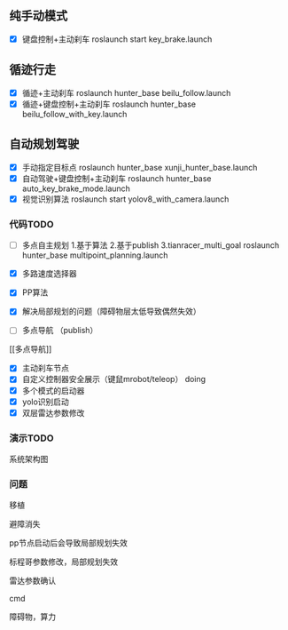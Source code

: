 ## 纯手动模式

- [x] 键盘控制+主动刹车 roslaunch start key_brake.launch

## 循迹行走

- [x] 循迹+主动刹车 roslaunch hunter_base beilu_follow.launch
- [x] 循迹+键盘控制+主动刹车 roslaunch hunter_base beilu_follow_with_key.launch

## 自动规划驾驶

- [x] 手动指定目标点 roslaunch hunter_base xunji_hunter_base.launch
- [x] 自动驾驶+键盘控制+主动刹车 roslaunch hunter_base auto_key_brake_mode.launch
- [x] 视觉识别算法 roslaunch start yolov8_with_camera.launch

### 代码TODO

- [ ] 多点自主规划 1.基于算法 2.基于publish 3.tianracer_multi_goal roslaunch hunter_base multipoint_planning.launch
- [x] 多路速度选择器
- [x] PP算法
- [x] 解决局部规划的问题（障碍物层太低导致偶然失效）

- [ ] 多点导航 （publish）

[[多点导航]]

- [x] 主动刹车节点
- [x] 自定义控制器安全展示（键鼠mrobot/teleop） doing
- [x] 多个模式的启动器
- [x] yolo识别启动
- [x] 双层雷达参数修改

### 演示TODO

系统架构图

  

### 问题

移植

避障消失

pp节点启动后会导致局部规划失效

标程哥参数修改，局部规划失效

雷达参数确认

cmd

障碍物，算力